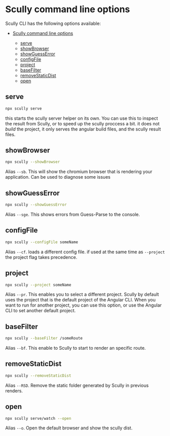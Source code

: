 # Scully command line options

Scully CLI has the following options available:

- [Scully command line options](#scully-command-line-options)

  - [serve](#serve)
  - [showBrowser](#showbrowser)
  - [showGuessError](#showguesserror)
  - [configFile](#configfile)
  - [project](#project)
  - [baseFilter](#basefilter)
  - [removeStaticDist](#removestaticdist)
  - [open](#openNavigator)

## serve

```bash
npx scully serve
```

this starts the scully server helper on its own. You can use this to inspect the result from Scully, or to speed up the scully proccess a bit. it does not _build_ the project, it only serves the angular build files, and the scully result files.

## showBrowser

```bash
npx scully --showBrowser
```

Alias `--sb`. This will show the chromium browser that is rendering your application. Can be used to diagnose some issues

## showGuessError

```bash
npx scully --showGuessError
```

Alias `--sge`. This shows errors from Guess-Parse to the console.

## configFile

```bash
npx scully --configFile someName
```

Alias `--cf`. loads a different config file. if used at the same time as `--project` the project flag takes precedence.

## project

```bash
npx scully --project someName
```

Alias `--pr`. This enables you to select a different project. Scully by default uses the project that is the default project of the Angular CLI. When you want to run for another project, you can use this option, or use the Angular CLI to set another default project.

## baseFilter

```bash
npx scully --baseFilter /someRoute
```

Alias `--bf`. This enable to Scully to start to render an specific route.

## removeStaticDist

```bash
npx scully --removeStaticDist
```

Alias `--RSD`. Remove the static folder generated by Scully in previous renders.

## open

```bash
npx scully serve/watch --open
```

Alias `--o`. Open the default browser and show the scully dist.
